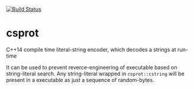 [![Build Status](https://travis-ci.org/niXman/csprot.svg?branch=master)](https://travis-ci.org/niXman/csprot)

# csprot
C++14 compile time literal-string encoder, which decodes a strings at run-time

It can be used to prevent reverce-engineering of executable based on string-literal search. Any string-literal wrapped in `csprot::cstring` will be present in a executable as just a sequence of random-bytes.
